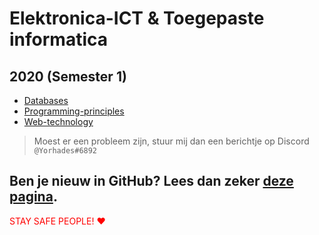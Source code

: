 # Elektronica-ICT & Toegepaste informatica

## 2020 (Semester 1)

- [Databases](./Index/vakken/Databases.md)
- [Programming-principles](./Index/vakken/Programming-principles.md)
- [Web-technology](./Index/vakken/Web-technology.md)

> Moest er een probleem zijn, stuur mij dan een berichtje op Discord `@Yorhades#6892`

## Ben je nieuw in GitHub? Lees dan zeker [deze pagina](HOWTO.md).

<p style="color:red;">STAY SAFE PEOPLE! ♥</p>